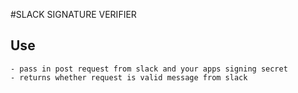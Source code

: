 #SLACK SIGNATURE VERIFIER

## Use
    - pass in post request from slack and your apps signing secret
    - returns whether request is valid message from slack